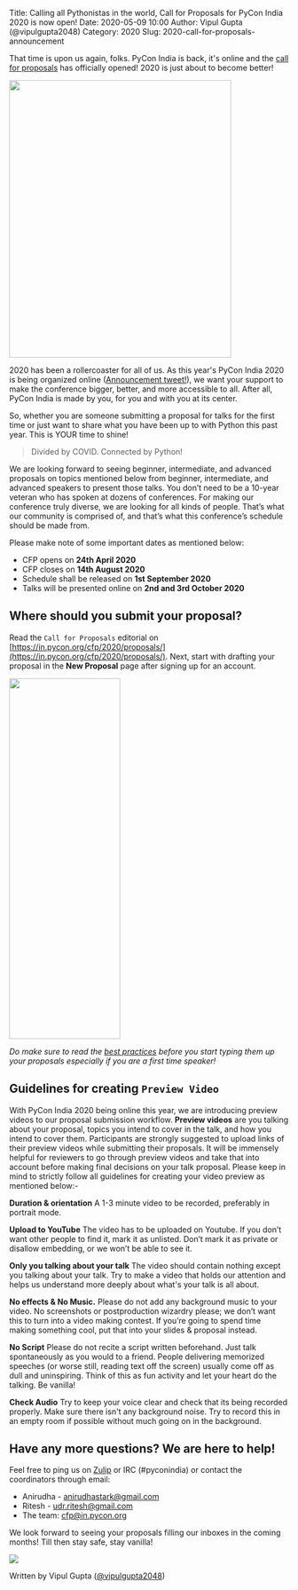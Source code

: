 Title: Calling all Pythonistas in the world, Call for Proposals for PyCon India 2020 is now open!
Date: 2020-05-09 10:00
Author: Vipul Gupta (@vipulgupta2048)
Category: 2020
Slug: 2020-call-for-proposals-announcement

That time is upon us again, folks. PyCon India is back, it's online and the [call for proposals](https://in.pycon.org/cfp/2020/proposals/) has officially opened! 2020 is just about to become better!

<!-- PELICAN_END_SUMMARY -->
<div class="text-center">
  <img src="https://media.giphy.com/media/kgsBIWtPd5Q5Pw11Rq/giphy.gif" height="500px" width="400px">
</div>

2020 has been a rollercoaster for all of us. As this year's PyCon India 2020 is being organized online ([Announcement tweet!](https://twitter.com/pyconindia/status/1253732245635952643?s=20)), we want your support to make the conference bigger, better, and more accessible to all. After all, PyCon India is made by you, for you and with you at its center.

So, whether you are someone submitting a proposal for talks for the first time or just want to share what you have been up to with Python this past year. This is YOUR time to shine!

> Divided by COVID. Connected by Python!

We are looking forward to seeing beginner, intermediate, and advanced proposals on topics mentioned below from beginner, intermediate, and advanced speakers to present those talks. You don’t need to be a 10-year veteran who has spoken at dozens of conferences. For making our conference truly diverse, we are looking for all kinds of people. That’s what our community is comprised of, and that’s what this conference’s schedule should be made from.

Please make note of some important dates as mentioned below:

- CFP opens on **24th April 2020**
- CFP closes on **14th August 2020**
- Schedule shall be released on **1st September 2020**
- Talks will be presented online on **2nd and 3rd October 2020**

## Where should you submit your proposal?

Read the `Call for Proposals` editorial on [https://in.pycon.org/cfp/2020/proposals/](https://in.pycon.org/cfp/2020/proposals/). Next, start with drafting your proposal in the **New Proposal** page after signing up for an account.

<div class="text-center">
  <img src="https://media.giphy.com/media/o0vwzuFwCGAFO/giphy.gif" height="650px" width="200px">
</div>

*Do make sure to read the [best practices](https://github.com/pythonindia/junction/wiki/Speaker-best-practices) before you start typing them up your proposals especially if you are a first time speaker!*

## Guidelines for creating `Preview Video`

With PyCon India 2020 being online this year, we are introducing preview videos to our proposal submission workflow. **Preview videos** are you talking about your proposal, topics you intend to cover in the talk, and how you intend to cover them. Participants are strongly suggested to upload links of their preview videos while submitting their proposals. It will be immensely helpful for reviewers to go through preview videos and take that into account before making final decisions on your talk proposal. Please keep in mind to strictly follow all guidelines for creating your video preview as mentioned below:-

**Duration & orientation**
A 1-3 minute video to be recorded, preferably in portrait mode.

**Upload to YouTube**
The video has to be uploaded on Youtube. If you don’t want other people to find it, mark it as unlisted. Don’t mark it as private or disallow embedding, or we won’t be able to see it. ​

**Only you talking about your talk**
The video should contain nothing except you talking about your talk.​ Try to make a video that holds our attention and helps us understand more deeply about what's your talk is all about.

**No effects & No Music.**
Please do not add any background music to your video. ​No screenshots or postproduction wizardry please; we don’t want this to turn into a video making contest. If you’re going to spend time making something cool, put that into your slides & proposal instead.

**No Script**
Please do not recite a script written beforehand. Just talk spontaneously as you would to a friend. People delivering memorized speeches (or worse still, reading text off the screen) usually come off as dull and uninspiring. Think of this as fun activity and let your heart do the talking. Be vanilla!

**Check Audio**
Try to keep your voice clear and check that its being recorded properly. Make sure there isn't any background noise. Try to record this in an empty room if possible without much going on in the background.

## Have any more questions? We are here to help!

Feel free to ping us on [Zulip](https://pyconindia.zulipchat.com/) or IRC (#pyconindia) or contact the coordinators through email:

- Anirudha - [anirudhastark@gmail.com](mailto:anirudhastark@gmail.com)
- Ritesh - [udr.ritesh@gmail.com](mailto:udr.ritesh@gmail.com)
- The team: [cfp@in.pycon.org](mailto:cfp@in.pycon.org)

We look forward to seeing your proposals filling our inboxes in the coming months! Till then stay safe, stay vanilla!

<div class="text-center">
  <img src="https://media.giphy.com/media/f0TvnEmF5yPLO/giphy.gif">
</div>

Written by Vipul Gupta ([@vipulgupta2048](https://twitter.com/vipulgupta2048))
